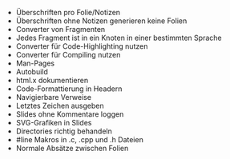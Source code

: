 * Überschriften pro Folie/Notizen
* Überschriften ohne Notizen generieren keine Folien
* Converter von Fragmenten
* Jedes Fragment ist in ein Knoten in einer bestimmten Sprache
* Converter für Code-Highlighting nutzen
* Converter für Compiling nutzen
* Man-Pages
* Autobuild
* html.x dokumentieren
* Code-Formattierung in Headern
* Navigierbare Verweise
* Letztes Zeichen ausgeben
* Slides ohne Kommentare loggen
* SVG-Grafiken in Slides
* Directories richtig behandeln
* #line Makros in .c, .cpp und .h Dateien
* Normale Absätze zwischen Folien
